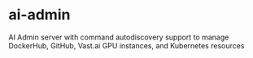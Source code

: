 # ai-admin
AI Admin server with command autodiscovery support to manage DockerHub, GitHub, Vast.ai GPU instances, and Kubernetes resources
